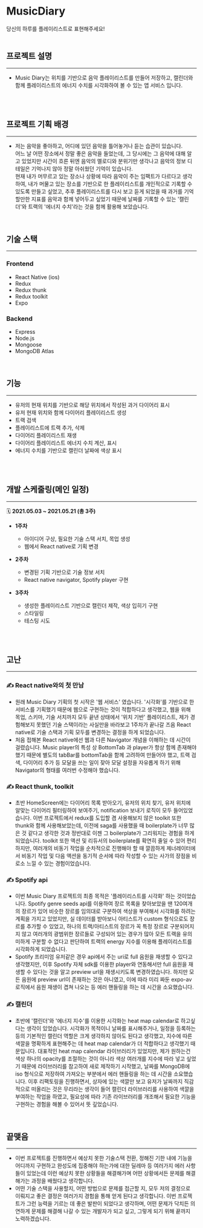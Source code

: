 # MusicDiary
당신의 하루를 플레이리스트로 표현해주세요!
<br />
<br />

## 프로젝트 설명
***
* Music Diary는 위치를 기반으로 음악 플레이리스트를 만들어 저장하고, 캘린더와 함께 플레이리스트의 에너지 수치를 시각화하여 볼 수 있는 앱 서비스 입니다.
<br />
<br />

## 프로젝트 기획 배경
***
* 저는 음악을 좋아하고, 어디에 있던 음악을 틀어놓거나 듣는 습관이 있습니다.  
어느 날 어떤 장소에서 정말 좋은 음악을 들었는데, 그 당시에는 그 음악에 대해 알고 있었지만 시간이 흐른 뒤엔 음악의 멜로디와 분위기만 생각나고 음악의 정보 디테일은 기억나지 않아 정말 아쉬웠던 기억이 있습니다.  
현재 내가 머무르고 있는 장소나 상황에 따라 음악이 주는 임팩트가 다르다고 생각하여, 내가 머물고 있는 장소를 기반으로 한 플레이리스트를 개인적으로 기록할 수 있도록 만들고 싶었고, 추후 플레이리스트를 다시 보고 듣게 되었을 때 과거를 기억할만한 지표를 음악과 함께 넣어두고 싶었기 때문에 날짜를 기록할 수 있는 '캘린더'와 트랙의 '에너지 수치'라는 것을 함께 활용해 보았습니다.  

<br />

## 기술 스택
***

### Frontend
- React Native (ios)
- Redux
- Redux thunk
- Redux toolkit
- Expo

### Backend
- Express
- Node.js
- Mongoose
- MongoDB Atlas  
<br />

## 기능
***
- 유저의 현재 위치를 기반으로 해당 위치에서 작성된 과거 다이어리 표시
- 유저 현재 위치와 함께 다이어리 플레이리스트 생성
- 트랙 검색
- 플레이리스트에 트랙 추가, 삭제
- 다이어리 플레이리스트 재생
- 다이어리 플레이리스트 에너지 수치 계산, 표시
- 에너지 수치를 기반으로 캘린더 날짜에 색상 표시
<br />
<br />

## 개발 스케줄링(메인 일정)
***
🗓 **2021.05.03 ~ 2021.05.21 (총 3주)**

- **1주차**
  - 아이디어 구상, 필요한 기술 스택 서치, 목업 생성
  - 웹에서 React native로 기획 변경

- **2주차**
  - 변경된 기획 기반으로 기술 정보 서치
  - React native navigator, Spotify player 구현

- **3주차**
  - 생성한 플레이리스트 기반으로 캘린더 제작, 색상 입히기 구현
  - 스타일링
  - 테스팅 시도
<br />
<br />

## 고난
***
### ✍️ **React native와의 첫 만남**

- 원래 Music Diary 기획의 첫 시작은 '웹 서비스' 였습니다. '시각화'를 기반으로 한 서비스를 기획했기 때문에 웹으로 구현하는 것이 적합하다고 생각했고, 웹을 위해 목업, 스키마, 기술 서치까지 모두 끝낸 상태에서 '위치 기반' 플레이리스트, 제가 경험해보지 못했던 기술 스택이라는 사실만을 바라보고 1주차가 끝나갈 즈음 React native로 기술 스택과 기획 모두를 변경하는 결정을 하게 되었습니다.
- 처음 접해본 React native에선 웹과 다른 Navigator 개념을 이해하는 데 시간이 걸렸습니다. Music player의 특성 상 BottomTab 과 player가 항상 함께 존재해야 했기 때문에 별도의 tabBar를 bottomTab을 함께 고려하여 만들어야 했고, 트랙 검색, 다이어리 추가 등 모달을 쓰는 일이 잦아 모달 설정을 자유롭게 하기 위해 Navigator의 형태를 여러번 수정해야 했습니다.

### ✍️ **React thunk, toolkit**

- 초반 HomeScreen에는 다이어리 목록 받아오기, 유저의 위치 찾기, 유저 위치에 알맞는 다이어리 필터링하여 보여주기, notification 보내기 로직이 모두 들어있었습니다. 이번 프로젝트에서 redux를 도입할 겸 사용해보지 않은 toolkit 또한 thunk와 함께 사용해보았는데, 이전에 saga를 사용했을 때 boilerplate가 너무 많은 것 같다고 생각한 것과 정반대로 이젠 그 boilerplate가 그리워지는 경험을 하게되었습니다. toolkit 또한 액션 및 리듀서의 boilerplate를 확연히 줄일 수 있어 편리하지만, 여러개의 비동기 작업을 순차적으로 진행해야 할 때 깔끔하게 제너레이터에서 비동기 작업 및 다음 액션을 동기적 순서에 따라 작성할 수 있는 사가의 장점을 비로소 느낄 수 있는 경험이었습니다.

### ✍️ S**potify api**

- 이번 Music Diary 프로젝트의 최종 목적은 '플레이리스트를 시각화' 하는 것이었습니다. Spotify genre seeds api를 이용하여 장르 목록을 찾아보았을 땐 120여개의 장르가 있어 비슷한 장르를 임의대로 구분하여 색상을 부여해서 시각화를 하려는 계획을 가지고 있었지만, 실 데이터를 받아보니 아티스트가 custom 형식으로도 장르를 추가할 수 있었고, 하나의 트랙/아티스트의 장르가 꼭 특정 장르로 구분되어지지 않고 여러개의 광범위한 장르들로 구성되어 있는 경우가 많아 모든 트랙을 유의미하게 구분할 수 없다고 판단하여 트랙의 energy 지수를 이용해 플레이리스트를 시각화하게 되었습니다.
- Spotify 프리미엄 유저같은 경우 api에서 주는 uri로 full 음원을 재생할 수 있다고 생각했지만, 이후 Spotify 자체 sdk를 이용한 player와 연동해서만 full 음원을 재생할 수 있다는 것을 알고 preview url을 재생시키도록 변경하였습니다. 하지만 모든 음원에 preview url이 존재하는 것은 아니였고, 이에 따라 미리 짜둔 expo-av 로직에서 음원 재생이 겹쳐 나오는 등 에러 핸들링을 하는 데 시간을 소요했습니다.

### ✍️ **캘린더**

- 초반에 '캘린더'와 '에너지 지수'를 이용한 시각화는 heat map calendar로 하고싶다는 생각이 있었습니다. 시각화가 목적이니 날짜를 표시해주거나, 일정을 등록하는 등의 기본적인 캘린더 역할은 크게 생각하지 않아도 된다고 생각했고, 지수에 따른 색깔을 명확하게 표현해주는 데 heat map calendar가 더 적합하다고 생각했기 때문입니다. 대표적인 heat map calendar 라이브러리가 있었지만, 제가 원하는건 색상 하나의 opacity를 조절하는 것이 아니라 색상 여러개를 지수에 따라 넣고 싶었기 때문에 라이브러리를 참고하여 새로 제작하기 시작했고, 날짜를 MongoDB에 iso 형식으로 저장하여 가져오는 부분에서 에러 핸들링을 하는 데 시간을 소요했습니다. 이후 리팩토링을 진행하면서, 상자에 있는 색깔만 보고 유저가 날짜까지 직감적으로 떠올리는 것은 무리라는 생각이 들어 캘린더 라이브러리를 사용하여 색깔을 부여하는 작업을 하였고, 필요성에 따라 기존 라이브러리를 개조해서 필요한 기능을 구현하는 경험을 해볼 수 있어서 뜻 깊었습니다.

<br />

## 끝맺음
***
- 이번 프로젝트를 진행하면서 예상치 못한 기술스택 전환, 정해진 기한 내에 기능을 어디까지 구현하고 완성도에 집중해야 하는가에 대한 딜레마 등 여러가지 에러 사항들이 있었는데 이런 예상치 못한 상황들을 해결해가며 어떤 상황에서든 문제를 해결해가는 과정을 배웠다고 생각합니다.
- 어떤 기술 스택을 사용할지, 어떤 방법으로 문제를 접근할 지, 모두 저의 결정으로 이뤄지고 좋은 결정은 여러가지 경험을 통해 얻게 된다고 생각합니다. 이번 프로젝트가 그런 능력을 기르는 데 좋은 발판이 되었다고 생각하며, 어떤 문제가 닥치든 의연하게 문제를 해결해 나갈 수 있는 개발자가 되고 싶고, 그렇게 되기 위해 끝까지 노력하겠습니다.
